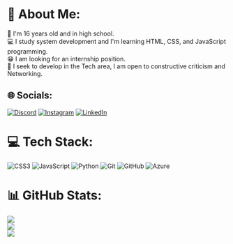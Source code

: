 # 💫 About Me:
📓 I'm 16 years old and in high school.<br>💻 I study system development and I'm learning HTML, CSS, and JavaScript programming.<br>😁 I am looking for an internship position.<br>💬 I seek to develop in the Tech area, I am open to constructive criticism and Networking.<br>


## 🌐 Socials:
[![Discord](https://img.shields.io/badge/Discord-%237289DA.svg?logo=discord&logoColor=white)](https://discord.com/channels/@felipe_correia) [![Instagram](https://img.shields.io/badge/Instagram-%23E4405F.svg?logo=Instagram&logoColor=white)](https://www.instagram.com/odevcorreia/) [![LinkedIn](https://img.shields.io/badge/LinkedIn-%230077B5.svg?logo=linkedin&logoColor=white)](www.linkedin.com/in/felipecorreiajardim) 

# 💻 Tech Stack:
![CSS3](https://img.shields.io/badge/css3-%231572B6.svg?style=for-the-badge&logo=css3&logoColor=white) ![JavaScript](https://img.shields.io/badge/javascript-%23323330.svg?style=for-the-badge&logo=javascript&logoColor=%23F7DF1E) ![Python](https://img.shields.io/badge/python-3670A0?style=for-the-badge&logo=python&logoColor=ffdd54) ![Git](https://img.shields.io/badge/git-%23F05033.svg?style=for-the-badge&logo=git&logoColor=white) ![GitHub](https://img.shields.io/badge/github-%23121011.svg?style=for-the-badge&logo=github&logoColor=white) ![Azure](https://img.shields.io/badge/azure-%230072C6.svg?style=for-the-badge&logo=microsoftazure&logoColor=white)
# 📊 GitHub Stats:
![](https://github-readme-stats.vercel.app/api?username=Devfelipecorreia&theme=dark&hide_border=true&include_all_commits=false&count_private=false)<br/>
![](https://nirzak-streak-stats.vercel.app/?user=Devfelipecorreia&theme=dark&hide_border=true)<br/>
![](https://github-readme-stats.vercel.app/api/top-langs/?username=Devfelipecorreia&theme=dark&hide_border=true&include_all_commits=false&count_private=false&layout=compact)

<!-- Proudly created with GPRM ( https://gprm.itsvg.in ) -->
